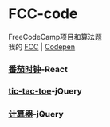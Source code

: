 # FCC-code
FreeCodeCamp项目和算法题</br>
我的 [FCC](https://www.freecodecamp.cn/luyanlu) | [Codepen](https://codepen.io/SamanthaLu/)
### [番茄时钟](http://samanthalu.site/FCC-code/pomodoro-timer/build/index.html)-React
### [tic-tac-toe](http://samanthalu.site/FCC-code/tictactoe/)-jQuery
### [计算器](http://samanthalu.site/FCC-code/calculator/)-jQuery
